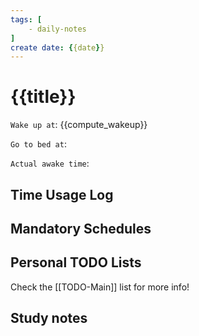 ```yaml
---
tags: [
    - daily-notes
]
create date: {{date}}
---
```


# {{title}}

`Wake up at`: {{compute_wakeup}}

`Go to bed at`: 

`Actual awake time`: 

## Time Usage Log

## Mandatory Schedules
    
## Personal TODO Lists

Check the [[TODO-Main]] list for more info!

## Study notes
